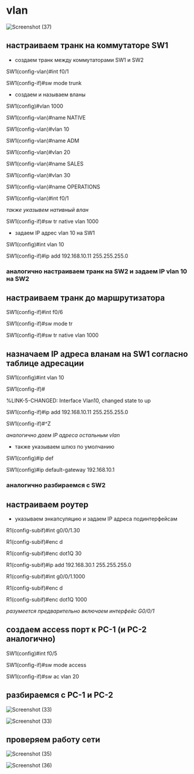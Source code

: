 # vlan

![Screenshot (37)](https://user-images.githubusercontent.com/99132039/169118430-897d938e-ad33-4c58-99e0-ab6cdf17096c.png)

## настраиваем транк на коммутаторе SW1

- создаем транк между коммутаторами SW1 и SW2

SW1(config-vlan)#int f0/1

SW1(config-if)#sw mode trunk

- создаем и называем вланы 

SW1(config)#vlan 1000

SW1(config-vlan)#name NATIVE

SW1(config-vlan)#vlan 10

SW1(config-vlan)#name ADM

SW1(config-vlan)#vlan 20

SW1(config-vlan)#name SALES

SW1(config-vlan)#vlan 30

SW1(config-vlan)#name OPERATIONS

SW1(config-vlan)#int f0/1

*также указывем нативный влан*

SW1(config-if)#sw tr native vlan 1000

- задаем IP адрес vlan 10 на SW1

SW1(config)#int vlan 10

SW1(config-if)#ip add 192.168.10.11 255.255.255.0

### аналогично настраиваем транк на SW2 и задаем IP vlan 10 на SW2

## настраиваем транк до маршрутизатора

SW1(config-if)#int f0/6

SW1(config-if)#sw mode tr

SW1(config-if)#sw tr native vlan 1000

## назначаем IP адреса вланам на SW1 согласно таблице адресации

SW1(config)#int vlan 10

SW1(config-if)#

%LINK-5-CHANGED: Interface Vlan10, changed state to up

SW1(config-if)#ip add 192.168.10.11 255.255.255.0

SW1(config-if)#^Z

*аналогично даем IP адреса остальным vlan*

- также указываем шлюз по умолчанию

SW1(config)#ip def

SW1(config)#ip default-gateway 192.168.10.1

### аналогично разбираемся с SW2

## настраиваем роутер

- указываем энкапсуляцию и задаем IP адреса подинтерфейсам

R1(config-subif)#int g0/0/1.30

R1(config-subif)#enc d

R1(config-subif)#enc dot1Q 30

R1(config-subif)#ip add 192.168.30.1 255.255.255.0

R1(config-subif)#int g0/0/1.1000

R1(config-subif)#enc d

R1(config-subif)#enc dot1Q 1000

*разумеется предварительно включаем интерфейс G0/0/1*

## создаем access порт к PC-1 (и PC-2 аналогично)

SW1(config)#int f0/5

SW1(config-if)#sw mode access

SW1(config-if)#sw ac vlan 20

## разбираемся с PC-1 и PC-2

![Screenshot (33)](https://user-images.githubusercontent.com/99132039/166460547-a891728c-a478-49d6-9fba-b23baf2d3846.png)

![Screenshot (33)](https://user-images.githubusercontent.com/99132039/166460547-a891728c-a478-49d6-9fba-b23baf2d3846.png)

## проверяем работу сети

![Screenshot (35)](https://user-images.githubusercontent.com/99132039/166460805-805a64e7-a192-4ebf-8eef-ac6b5d068b73.png)

![Screenshot (36)](https://user-images.githubusercontent.com/99132039/166460808-6b5d65ae-897f-4ecd-af32-952319552d58.png)
